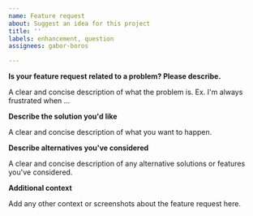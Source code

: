 ```yaml
---
name: Feature request
about: Suggest an idea for this project
title: ''
labels: enhancement, question
assignees: gabor-boros

---
```


**Is your feature request related to a problem? Please describe.**

A clear and concise description of what the problem is. Ex. I'm always frustrated when ...

**Describe the solution you'd like**

A clear and concise description of what you want to happen.

**Describe alternatives you've considered**

A clear and concise description of any alternative solutions or features you've considered.

**Additional context**

Add any other context or screenshots about the feature request here.
